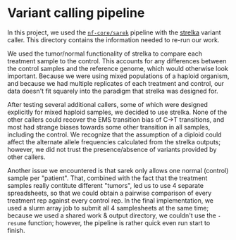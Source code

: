 # Variant calling pipeline
In this project, we used the [`nf-core/sarek`](https://nf-co.re/sarek/3.5.1/) pipeline with the [strelka](https://github.com/Illumina/strelka) variant caller. This directory contains the information needed to re-run our work.

We used the tumor/normal functionality of strelka to compare each treatment sample to the control. This accounts for any differences between the control samples and the reference genome, which would otherwise look important. Because we were using mixed populations of a haploid organism, and because we had multiple replicates of each treatment and control, our data doesn't fit squarely into the paradigm that strelka was designed for.

After testing several additional callers, some of which were designed explicitly for mixed haploid samples, we decided to use strelka. None of the other callers could recover the EMS transition bias of C->T transitions, and most had strange biases towards some other transition in all samples, including the control. We recognize that the assumption of a diploid could affect the alternate allele frequencies calculated from the strelka outputs; however, we did not trust the presence/absence of variants provided by other callers.

Another issue we encountered is that sarek only allows one normal (control) sample per "patient". That, combined with the fact that the treatment samples really contitute different "tumors", led us to use 4 separate spreadsheets, so that we could obtain a pairwise comparison of every treatment rep against every control rep. In the final implementation, we used a slurm array job to submit all 4 samplesheets at the same time; because we used a shared work & output directory, we couldn't use the `-resume` function; however, the pipeline is rather quick even run start to finish.